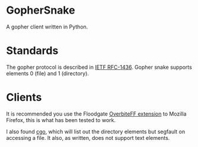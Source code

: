 # GopherSnake

A gopher client written in Python.

# Standards

The gopher protocol is described in [IETF RFC-1436](https://tools.ietf.org/html/rfc1436). Gopher snake supports elements 0 (file) and 1 (directory).

# Clients

It is recommended you use the Floodgate [OverbiteFF extension](http://gopher.floodgap.com/overbite/) to Mozilla Firefox,
this is what has been tested to work.

I also found [cgo](https://github.com/kieselsteini/cgo), which will list out the directory elements but segfault on accessing a file. It also, as written, does not support text elements.